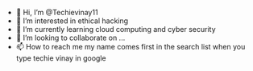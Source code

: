 - 👋 Hi, I’m @Techievinay11
- 👀 I’m interested in ethical hacking 
- 🌱 I’m currently learning cloud computing and cyber security 
- 💞️ I’m looking to collaborate on ...
- 📫 How to reach me my name comes first in the search list when you type techie vinay in google 

<!---
Techievinay11/Techievinay11 is a ✨ special ✨ repository because its `README.md` (this file) appears on your GitHub profile.
You can click the Preview link to take a look at your changes.
--->
